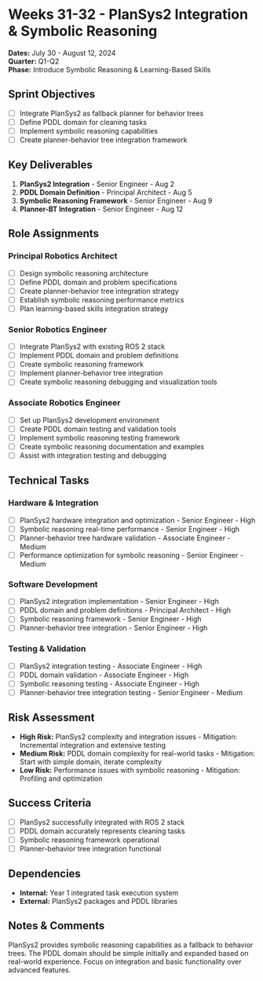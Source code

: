 # Weeks 31-32 - PlanSys2 Integration & Symbolic Reasoning
**Dates:** July 30 - August 12, 2024  
**Quarter:** Q1-Q2  
**Phase:** Introduce Symbolic Reasoning & Learning-Based Skills

## Sprint Objectives
- [ ] Integrate PlanSys2 as fallback planner for behavior trees
- [ ] Define PDDL domain for cleaning tasks
- [ ] Implement symbolic reasoning capabilities
- [ ] Create planner-behavior tree integration framework

## Key Deliverables
1. **PlanSys2 Integration** - Senior Engineer - Aug 2
2. **PDDL Domain Definition** - Principal Architect - Aug 5
3. **Symbolic Reasoning Framework** - Senior Engineer - Aug 9
4. **Planner-BT Integration** - Senior Engineer - Aug 12

## Role Assignments

### Principal Robotics Architect
- [ ] Design symbolic reasoning architecture
- [ ] Define PDDL domain and problem specifications
- [ ] Create planner-behavior tree integration strategy
- [ ] Establish symbolic reasoning performance metrics
- [ ] Plan learning-based skills integration strategy

### Senior Robotics Engineer
- [ ] Integrate PlanSys2 with existing ROS 2 stack
- [ ] Implement PDDL domain and problem definitions
- [ ] Create symbolic reasoning framework
- [ ] Implement planner-behavior tree integration
- [ ] Create symbolic reasoning debugging and visualization tools

### Associate Robotics Engineer
- [ ] Set up PlanSys2 development environment
- [ ] Create PDDL domain testing and validation tools
- [ ] Implement symbolic reasoning testing framework
- [ ] Create symbolic reasoning documentation and examples
- [ ] Assist with integration testing and debugging

## Technical Tasks

### Hardware & Integration
- [ ] PlanSys2 hardware integration and optimization - Senior Engineer - High
- [ ] Symbolic reasoning real-time performance - Senior Engineer - High
- [ ] Planner-behavior tree hardware validation - Associate Engineer - Medium
- [ ] Performance optimization for symbolic reasoning - Senior Engineer - Medium

### Software Development
- [ ] PlanSys2 integration implementation - Senior Engineer - High
- [ ] PDDL domain and problem definitions - Principal Architect - High
- [ ] Symbolic reasoning framework - Senior Engineer - High
- [ ] Planner-behavior tree integration - Senior Engineer - High

### Testing & Validation
- [ ] PlanSys2 integration testing - Associate Engineer - High
- [ ] PDDL domain validation - Associate Engineer - High
- [ ] Symbolic reasoning testing - Associate Engineer - High
- [ ] Planner-behavior tree integration testing - Senior Engineer - Medium

## Risk Assessment
- **High Risk:** PlanSys2 complexity and integration issues - Mitigation: Incremental integration and extensive testing
- **Medium Risk:** PDDL domain complexity for real-world tasks - Mitigation: Start with simple domain, iterate complexity
- **Low Risk:** Performance issues with symbolic reasoning - Mitigation: Profiling and optimization

## Success Criteria
- [ ] PlanSys2 successfully integrated with ROS 2 stack
- [ ] PDDL domain accurately represents cleaning tasks
- [ ] Symbolic reasoning framework operational
- [ ] Planner-behavior tree integration functional

## Dependencies
- **Internal:** Year 1 integrated task execution system
- **External:** PlanSys2 packages and PDDL libraries

## Notes & Comments
PlanSys2 provides symbolic reasoning capabilities as a fallback to behavior trees. The PDDL domain should be simple initially and expanded based on real-world experience. Focus on integration and basic functionality over advanced features.
